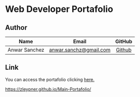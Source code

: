 # Web Developer Portafolio

## Author

| **Name** |         **Email**         |               **GitHub**               |
| :--------------------: | :------------------------: | :------------------------------------: |
|  Anwar Sanchez  | anwar.sanchz@gmail.com | [Github ](https://github.com/zleypner) |


## Link

You can access the portafolio clicking [here.](https://zleypner.github.io/Main-Portafolio/)

https://zleypner.github.io/Main-Portafolio/

